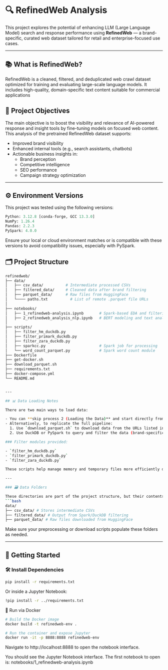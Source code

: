 # 🔍 RefinedWeb Analysis

This project explores the potential of enhancing LLM (Large Language Model) search and response performance using **RefinedWeb** — a brand-specific, curated web dataset tailored for retail and enterprise-focused use cases.

---

## 📚 What is RefinedWeb?

RefinedWeb is a cleaned, filtered, and deduplicated web crawl dataset optimized for training and evaluating large-scale language models. It includes high-quality, domain-specific text content suitable for commercial applications

## 🎯 Project Objectives

The main objective is to boost the visibility and relevance of AI-powered response and insight tools by fine-tuning models on focused web content. This analysis of the pretrained RefinedWeb dataset supports:

- Improved brand visibility  
- Enhanced internal tools (e.g., search assistants, chatbots)  
- Actionable business insights in:
  - Brand perception  
  - Competitive intelligence  
  - SEO performance  
  - Campaign strategy optimization  

---

## ⚙️ Environment Versions

This project was tested using the following versions:

```python
Python: 3.12.8 [conda-forge, GCC 13.3.0]  
NumPy: 1.26.4  
Pandas: 2.2.3  
PySpark: 4.0.0
```
Ensure your local or cloud environment matches or is compatible with these versions to avoid compatibility issues, especially with PySpark.

## 🗂️ Project Structure
```bash
refinedweb/
├── data/
│   ├── csv_data/          # Intermediate processed CSVs
│   ├── filtered_data/     # Cleaned data after brand filtering
│   ├── parquet_data/      # Raw files from HuggingFace
│   └──── paths.txt          # List of remote .parquet file URLs
│
├── notebooks/
│   ├── 1_refinedweb-analysis.ipynb       # Spark-based EDA and filtering
│   ├── 2_refinedweb_analysis_nlp.ipynb   # BERT modeling and text analytics
│   
├── scripts/
│   ├── filter_hm_duckdb.py
│   ├── filter_primark_duckdb.py
│   ├── filter_zara_duckdb.py
│   ├── sparkcc.py                        # Spark job for processing
│   └── word_count_parquet.py             # Spark word count module
├── Dockerfile
├── get-docker.sh
├── download_parquet.sh
├── requirements.txt
├── docker-compose.yml
└── README.md


---

## 📊 Data Loading Notes

There are two main ways to load data:

- You can **skip process 2 (Loading the Data)** and start directly from **3. Data Exploration**, using the pre-downloaded files and filters.
- Alternatively, to replicate the full pipeline:
  1. Use `download_parquet.sh` to download data from the URLs listed in `data/paths.txt`.
  2. Use DuckDB or PySpark to query and filter the data (brand-specific scripts are in the `scripts/` folder).

### Filter modules provided:

- `filter_hm_duckdb.py`  
- `filter_primark_duckdb.py`  
- `filter_zara_duckdb.py`  

These scripts help manage memory and temporary files more efficiently during preprocessing.

---

### 🗃️ Data Folders

These directories are part of the project structure, but their contents (e.g., `.csv`, `.parquet`) are excluded from version control via `.gitignore`. You will find `.gitkeep` files to preserve their presence in the repository:
```bash
data/
├── csv_data/ # Stores intermediate CSVs
├── filtered_data/ # Output from Spark/DuckDB filtering
├── parquet_data/ # Raw files downloaded from HuggingFace
```

Make sure your preprocessing or download scripts populate these folders as needed.

---

## 🚀 Getting Started

### 🛠️ Install Dependencies

```bash
pip install -r requirements.txt
```
Or inside a Jupyter Notebook:
```bash
!pip install -r ../requirements.txt
```


🐳 Run via Docker
```bash
# Build the Docker image
docker build -t refinedweb-env .

# Run the container and expose Jupyter
docker run -it -p 8888:8888 refinedweb-env
```

Navigate to http://localhost:8888 to open the notebook interface.

You should see the Jupyter Notebook interface. The first notebook to open is:
notebooks/1_refinedweb-analysis.ipynb


